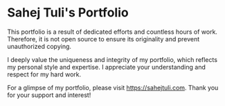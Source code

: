 # Sahej Tuli's Portfolio

This portfolio is a result of dedicated efforts and countless hours of work. Therefore, it is not open source to ensure its originality and prevent unauthorized copying.

I deeply value the uniqueness and integrity of my portfolio, which reflects my personal style and expertise. I appreciate your understanding and respect for my hard work. 

For a glimpse of my portfolio, please visit https://sahejtuli.com. Thank you for your support and interest!
